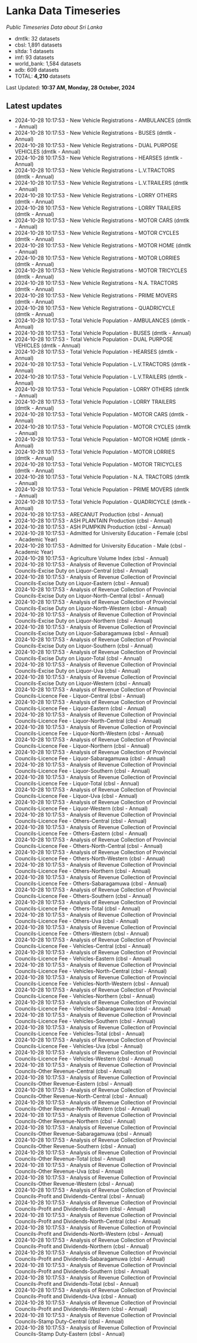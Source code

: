 # Lanka Data Timeseries
*Public Timeseries Data about Sri Lanka*

* dmtlk: 32 datasets
* cbsl: 1,891 datasets
* sltda: 1 datasets
* imf: 93 datasets
* world_bank: 1,584 datasets
* adb: 609 datasets
* TOTAL: **4,210** datasets

Last Updated: **10:37 AM, Monday, 28 October, 2024**

## Latest updates

* 2024-10-28 10:17:53 - New Vehicle Registrations - AMBULANCES (dmtlk - Annual)
* 2024-10-28 10:17:53 - New Vehicle Registrations - BUSES (dmtlk - Annual)
* 2024-10-28 10:17:53 - New Vehicle Registrations - DUAL PURPOSE VEHICLES (dmtlk - Annual)
* 2024-10-28 10:17:53 - New Vehicle Registrations - HEARSES (dmtlk - Annual)
* 2024-10-28 10:17:53 - New Vehicle Registrations - L.V.TRACTORS (dmtlk - Annual)
* 2024-10-28 10:17:53 - New Vehicle Registrations - L.V.TRAILERS (dmtlk - Annual)
* 2024-10-28 10:17:53 - New Vehicle Registrations - LORRY OTHERS (dmtlk - Annual)
* 2024-10-28 10:17:53 - New Vehicle Registrations - LORRY TRAILERS (dmtlk - Annual)
* 2024-10-28 10:17:53 - New Vehicle Registrations - MOTOR CARS (dmtlk - Annual)
* 2024-10-28 10:17:53 - New Vehicle Registrations - MOTOR CYCLES (dmtlk - Annual)
* 2024-10-28 10:17:53 - New Vehicle Registrations - MOTOR HOME (dmtlk - Annual)
* 2024-10-28 10:17:53 - New Vehicle Registrations - MOTOR LORRIES (dmtlk - Annual)
* 2024-10-28 10:17:53 - New Vehicle Registrations - MOTOR TRICYCLES (dmtlk - Annual)
* 2024-10-28 10:17:53 - New Vehicle Registrations - N.A. TRACTORS (dmtlk - Annual)
* 2024-10-28 10:17:53 - New Vehicle Registrations - PRIME MOVERS (dmtlk - Annual)
* 2024-10-28 10:17:53 - New Vehicle Registrations - QUADRICYCLE (dmtlk - Annual)
* 2024-10-28 10:17:53 - Total Vehicle Population - AMBULANCES (dmtlk - Annual)
* 2024-10-28 10:17:53 - Total Vehicle Population - BUSES (dmtlk - Annual)
* 2024-10-28 10:17:53 - Total Vehicle Population - DUAL PURPOSE VEHICLES (dmtlk - Annual)
* 2024-10-28 10:17:53 - Total Vehicle Population - HEARSES (dmtlk - Annual)
* 2024-10-28 10:17:53 - Total Vehicle Population - L.V.TRACTORS (dmtlk - Annual)
* 2024-10-28 10:17:53 - Total Vehicle Population - L.V.TRAILERS (dmtlk - Annual)
* 2024-10-28 10:17:53 - Total Vehicle Population - LORRY OTHERS (dmtlk - Annual)
* 2024-10-28 10:17:53 - Total Vehicle Population - LORRY TRAILERS (dmtlk - Annual)
* 2024-10-28 10:17:53 - Total Vehicle Population - MOTOR CARS (dmtlk - Annual)
* 2024-10-28 10:17:53 - Total Vehicle Population - MOTOR CYCLES (dmtlk - Annual)
* 2024-10-28 10:17:53 - Total Vehicle Population - MOTOR HOME (dmtlk - Annual)
* 2024-10-28 10:17:53 - Total Vehicle Population - MOTOR LORRIES (dmtlk - Annual)
* 2024-10-28 10:17:53 - Total Vehicle Population - MOTOR TRICYCLES (dmtlk - Annual)
* 2024-10-28 10:17:53 - Total Vehicle Population - N.A. TRACTORS (dmtlk - Annual)
* 2024-10-28 10:17:53 - Total Vehicle Population - PRIME MOVERS (dmtlk - Annual)
* 2024-10-28 10:17:53 - Total Vehicle Population - QUADRICYCLE (dmtlk - Annual)
* 2024-10-28 10:17:53 - ARECANUT Production (cbsl - Annual)
* 2024-10-28 10:17:53 - ASH PLANTAIN Production (cbsl - Annual)
* 2024-10-28 10:17:53 - ASH PUMPKIN Production (cbsl - Annual)
* 2024-10-28 10:17:53 - Admitted for University Education - Female (cbsl - Academic Year)
* 2024-10-28 10:17:53 - Admitted for University Education - Male (cbsl - Academic Year)
* 2024-10-28 10:17:53 - Agriculture Volume Index (cbsl - Annual)
* 2024-10-28 10:17:53 - Analysis of Revenue Collection of Provincial Councils-Excise Duty on Liquor-Central (cbsl - Annual)
* 2024-10-28 10:17:53 - Analysis of Revenue Collection of Provincial Councils-Excise Duty on Liquor-Eastern (cbsl - Annual)
* 2024-10-28 10:17:53 - Analysis of Revenue Collection of Provincial Councils-Excise Duty on Liquor-North-Central (cbsl - Annual)
* 2024-10-28 10:17:53 - Analysis of Revenue Collection of Provincial Councils-Excise Duty on Liquor-North-Western (cbsl - Annual)
* 2024-10-28 10:17:53 - Analysis of Revenue Collection of Provincial Councils-Excise Duty on Liquor-Northern (cbsl - Annual)
* 2024-10-28 10:17:53 - Analysis of Revenue Collection of Provincial Councils-Excise Duty on Liquor-Sabaragamuwa (cbsl - Annual)
* 2024-10-28 10:17:53 - Analysis of Revenue Collection of Provincial Councils-Excise Duty on Liquor-Southern (cbsl - Annual)
* 2024-10-28 10:17:53 - Analysis of Revenue Collection of Provincial Councils-Excise Duty on Liquor-Total (cbsl - Annual)
* 2024-10-28 10:17:53 - Analysis of Revenue Collection of Provincial Councils-Excise Duty on Liquor-Uva (cbsl - Annual)
* 2024-10-28 10:17:53 - Analysis of Revenue Collection of Provincial Councils-Excise Duty on Liquor-Western (cbsl - Annual)
* 2024-10-28 10:17:53 - Analysis of Revenue Collection of Provincial Councils-Licence Fee - Liquor-Central (cbsl - Annual)
* 2024-10-28 10:17:53 - Analysis of Revenue Collection of Provincial Councils-Licence Fee - Liquor-Eastern (cbsl - Annual)
* 2024-10-28 10:17:53 - Analysis of Revenue Collection of Provincial Councils-Licence Fee - Liquor-North-Central (cbsl - Annual)
* 2024-10-28 10:17:53 - Analysis of Revenue Collection of Provincial Councils-Licence Fee - Liquor-North-Western (cbsl - Annual)
* 2024-10-28 10:17:53 - Analysis of Revenue Collection of Provincial Councils-Licence Fee - Liquor-Northern (cbsl - Annual)
* 2024-10-28 10:17:53 - Analysis of Revenue Collection of Provincial Councils-Licence Fee - Liquor-Sabaragamuwa (cbsl - Annual)
* 2024-10-28 10:17:53 - Analysis of Revenue Collection of Provincial Councils-Licence Fee - Liquor-Southern (cbsl - Annual)
* 2024-10-28 10:17:53 - Analysis of Revenue Collection of Provincial Councils-Licence Fee - Liquor-Total (cbsl - Annual)
* 2024-10-28 10:17:53 - Analysis of Revenue Collection of Provincial Councils-Licence Fee - Liquor-Uva (cbsl - Annual)
* 2024-10-28 10:17:53 - Analysis of Revenue Collection of Provincial Councils-Licence Fee - Liquor-Western (cbsl - Annual)
* 2024-10-28 10:17:53 - Analysis of Revenue Collection of Provincial Councils-Licence Fee - Others-Central (cbsl - Annual)
* 2024-10-28 10:17:53 - Analysis of Revenue Collection of Provincial Councils-Licence Fee - Others-Eastern (cbsl - Annual)
* 2024-10-28 10:17:53 - Analysis of Revenue Collection of Provincial Councils-Licence Fee - Others-North-Central (cbsl - Annual)
* 2024-10-28 10:17:53 - Analysis of Revenue Collection of Provincial Councils-Licence Fee - Others-North-Western (cbsl - Annual)
* 2024-10-28 10:17:53 - Analysis of Revenue Collection of Provincial Councils-Licence Fee - Others-Northern (cbsl - Annual)
* 2024-10-28 10:17:53 - Analysis of Revenue Collection of Provincial Councils-Licence Fee - Others-Sabaragamuwa (cbsl - Annual)
* 2024-10-28 10:17:53 - Analysis of Revenue Collection of Provincial Councils-Licence Fee - Others-Southern (cbsl - Annual)
* 2024-10-28 10:17:53 - Analysis of Revenue Collection of Provincial Councils-Licence Fee - Others-Total (cbsl - Annual)
* 2024-10-28 10:17:53 - Analysis of Revenue Collection of Provincial Councils-Licence Fee - Others-Uva (cbsl - Annual)
* 2024-10-28 10:17:53 - Analysis of Revenue Collection of Provincial Councils-Licence Fee - Others-Western (cbsl - Annual)
* 2024-10-28 10:17:53 - Analysis of Revenue Collection of Provincial Councils-Licence Fee - Vehicles-Central (cbsl - Annual)
* 2024-10-28 10:17:53 - Analysis of Revenue Collection of Provincial Councils-Licence Fee - Vehicles-Eastern (cbsl - Annual)
* 2024-10-28 10:17:53 - Analysis of Revenue Collection of Provincial Councils-Licence Fee - Vehicles-North-Central (cbsl - Annual)
* 2024-10-28 10:17:53 - Analysis of Revenue Collection of Provincial Councils-Licence Fee - Vehicles-North-Western (cbsl - Annual)
* 2024-10-28 10:17:53 - Analysis of Revenue Collection of Provincial Councils-Licence Fee - Vehicles-Northern (cbsl - Annual)
* 2024-10-28 10:17:53 - Analysis of Revenue Collection of Provincial Councils-Licence Fee - Vehicles-Sabaragamuwa (cbsl - Annual)
* 2024-10-28 10:17:53 - Analysis of Revenue Collection of Provincial Councils-Licence Fee - Vehicles-Southern (cbsl - Annual)
* 2024-10-28 10:17:53 - Analysis of Revenue Collection of Provincial Councils-Licence Fee - Vehicles-Total (cbsl - Annual)
* 2024-10-28 10:17:53 - Analysis of Revenue Collection of Provincial Councils-Licence Fee - Vehicles-Uva (cbsl - Annual)
* 2024-10-28 10:17:53 - Analysis of Revenue Collection of Provincial Councils-Licence Fee - Vehicles-Western (cbsl - Annual)
* 2024-10-28 10:17:53 - Analysis of Revenue Collection of Provincial Councils-Other Revenue-Central (cbsl - Annual)
* 2024-10-28 10:17:53 - Analysis of Revenue Collection of Provincial Councils-Other Revenue-Eastern (cbsl - Annual)
* 2024-10-28 10:17:53 - Analysis of Revenue Collection of Provincial Councils-Other Revenue-North-Central (cbsl - Annual)
* 2024-10-28 10:17:53 - Analysis of Revenue Collection of Provincial Councils-Other Revenue-North-Western (cbsl - Annual)
* 2024-10-28 10:17:53 - Analysis of Revenue Collection of Provincial Councils-Other Revenue-Northern (cbsl - Annual)
* 2024-10-28 10:17:53 - Analysis of Revenue Collection of Provincial Councils-Other Revenue-Sabaragamuwa (cbsl - Annual)
* 2024-10-28 10:17:53 - Analysis of Revenue Collection of Provincial Councils-Other Revenue-Southern (cbsl - Annual)
* 2024-10-28 10:17:53 - Analysis of Revenue Collection of Provincial Councils-Other Revenue-Total (cbsl - Annual)
* 2024-10-28 10:17:53 - Analysis of Revenue Collection of Provincial Councils-Other Revenue-Uva (cbsl - Annual)
* 2024-10-28 10:17:53 - Analysis of Revenue Collection of Provincial Councils-Other Revenue-Western (cbsl - Annual)
* 2024-10-28 10:17:53 - Analysis of Revenue Collection of Provincial Councils-Profit and Dividends-Central (cbsl - Annual)
* 2024-10-28 10:17:53 - Analysis of Revenue Collection of Provincial Councils-Profit and Dividends-Eastern (cbsl - Annual)
* 2024-10-28 10:17:53 - Analysis of Revenue Collection of Provincial Councils-Profit and Dividends-North-Central (cbsl - Annual)
* 2024-10-28 10:17:53 - Analysis of Revenue Collection of Provincial Councils-Profit and Dividends-North-Western (cbsl - Annual)
* 2024-10-28 10:17:53 - Analysis of Revenue Collection of Provincial Councils-Profit and Dividends-Northern (cbsl - Annual)
* 2024-10-28 10:17:53 - Analysis of Revenue Collection of Provincial Councils-Profit and Dividends-Sabaragamuwa (cbsl - Annual)
* 2024-10-28 10:17:53 - Analysis of Revenue Collection of Provincial Councils-Profit and Dividends-Southern (cbsl - Annual)
* 2024-10-28 10:17:53 - Analysis of Revenue Collection of Provincial Councils-Profit and Dividends-Total (cbsl - Annual)
* 2024-10-28 10:17:53 - Analysis of Revenue Collection of Provincial Councils-Profit and Dividends-Uva (cbsl - Annual)
* 2024-10-28 10:17:53 - Analysis of Revenue Collection of Provincial Councils-Profit and Dividends-Western (cbsl - Annual)
* 2024-10-28 10:17:53 - Analysis of Revenue Collection of Provincial Councils-Stamp Duty-Central (cbsl - Annual)
* 2024-10-28 10:17:53 - Analysis of Revenue Collection of Provincial Councils-Stamp Duty-Eastern (cbsl - Annual)
